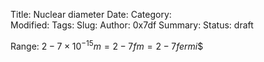 Title: Nuclear diameter
Date: 
Category:  
Modified: 
Tags: 
Slug: 
Author: 0x7df
Summary: 
Status: draft

Range: $2 - 7 \times 10^{-15} m = 2 - 7 fm = 2 - 7 fermi$$
